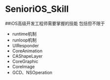 # SenioriOS_Skill
##iOS高级开发工程师需要掌握的技能
包括但不限于

* runtime机制
* runloop机制
* UIResponder
* CoreAnimation
* CAShapeLayer
* CoreGraphic
* CoreImage
* GCD、NSOperation